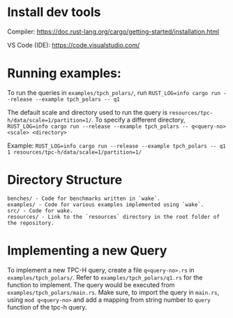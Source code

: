 # Install dev tools
Compiler: https://doc.rust-lang.org/cargo/getting-started/installation.html

VS Code (IDE): https://code.visualstudio.com/

# Running examples:
To run the queries in `examples/tpch_polars/`, run `RUST_LOG=info cargo run --release --example tpch_polars -- q1`

The default scale and directory used to run the query is `resources/tpc-h/data/scale=1/partition=1/`. To specify a different directory,
`RUST_LOG=info cargo run --release --example tpch_polars -- q<query-no> <scale> <directory>`

Example:
`RUST_LOG=info cargo run --release --example tpch_polars -- q1 1 resources/tpc-h/data/scale=1/partition=1/`

# Directory Structure
```
benches/ - Code for benchmarks written in `wake`.
examples/ - Code for various examples implemented using `wake`.
src/ - Code for wake.
resources/ - Link to the `resources` directory in the root folder of the repository.
```

# Implementing a new Query
To implement a new TPC-H query, create a file `q<query-no>.rs` in `examples/tpch_polars/`. Refer to `examples/tpch_polars/q1.rs` for the function to implement. The query would be executed from `examples/tpch_polars/main.rs`. Make sure, to import the query in `main.rs`, using `mod q<query-no>` and add a mapping from string number to `query` function of the tpc-h query.